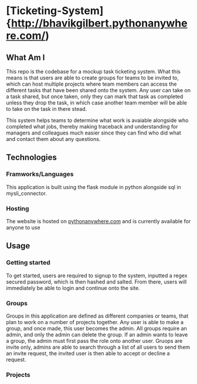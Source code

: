 # [Ticketing-System]{http://bhavikgilbert.pythonanywhere.com/)

## What Am I
This repo is the codebase for a mockup task ticketing system. What this means is that users are able to create groups for teams to be invited to, which can host multiple projects where team members can access the different tasks that have been shared onto the system. Any user can take on a task shared, but once taken, only they can mark that task as completed unless they drop the task, in which case another team member will be able to take on the task in there stead.

This system helps teams to determine what work is avaiable alongside who completed what jobs, thereby making traceback and understanding for managers and colleagues much easier since they can find who did what and contact them about any questions.


## Technologies
### Framworks/Languages
This application is built using the flask module in python alongside sql in mysli_connector.
### Hosting
The website is hosted on [pythonanywhere.com](https://www.pythonanywhere.com) and is currently available for anyone to use


## Usage
### Getting started
To get started, users are required to signup to the system, inputted a regex secured password, which is then hashed and salted. From there, users will immediately be able to login and continue onto the site.
### Groups
Groups in this application are defined as different companies or teams, that plan to work on a number of projects together. Any user is able to make a group, and once made, this user becomes the admin. All groups require an admin, and only the admin can delete the group. If an admin wants to leave a group, the admin must first pass the role onto another user.
Gruops are invite only, admins are able to search through a list of all users to send them an invite request, the invited user is then able to accept or decline a request.
### Projects
